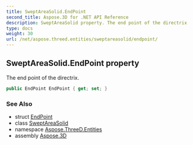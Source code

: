 ```yaml
---
title: SweptAreaSolid.EndPoint
second_title: Aspose.3D for .NET API Reference
description: SweptAreaSolid property. The end point of the directrix
type: docs
weight: 30
url: /net/aspose.threed.entities/sweptareasolid/endpoint/
---
```

## SweptAreaSolid.EndPoint property

The end point of the directrix.

```csharp
public EndPoint EndPoint { get; set; }
```

### See Also

* struct [EndPoint](../../endpoint/)
* class [SweptAreaSolid](../)
* namespace [Aspose.ThreeD.Entities](../../../aspose.threed.entities/)
* assembly [Aspose.3D](../../../)


